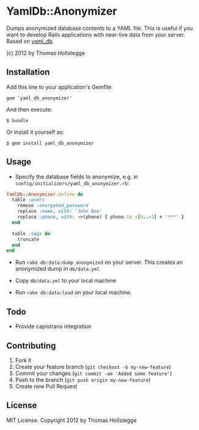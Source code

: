 # YamlDb::Anonymizer

Dumps anonymized database contents to a YAML file. This is useful if you want to develop Rails applications with near-live data from your server. Based on [yaml_db](https://github.com/ludicast/yaml_db).

(c) 2012 by Thomas Hollstegge

## Installation

Add this line to your application's Gemfile:

    gem 'yaml_db_anonymizer'

And then execute:

    $ bundle

Or install it yourself as:

    $ gem install yaml_db_anonymizer

## Usage

* Specify the database fields to anonymize, e.g. in
   `config/initializers/yaml_db_anonymizer.rb`:

```ruby
YamlDb::Anonymizer.define do
  table :users
    remove :encrypted_password
    replace :name, with: 'John Doe'
    replace :phone, with: ->(phone) { phone.to_s[0..-3] + '***' }
  end

  table :logs do
    truncate
  end
end
```

* Run `rake db:data:dump_anonymized` on your server. This creates an anonymized dump in `db/data.yml`

* Copy `db/data.yml` to your local machine

* Run `rake db:data:load` on your local machine.

## Todo

* Provide capistrano integration

## Contributing

1. Fork it
2. Create your feature branch (`git checkout -b my-new-feature`)
3. Commit your changes (`git commit -am 'Added some feature'`)
4. Push to the branch (`git push origin my-new-feature`)
5. Create new Pull Request

## License

MIT License. Copyright 2012 by Thomas Hollstegge
